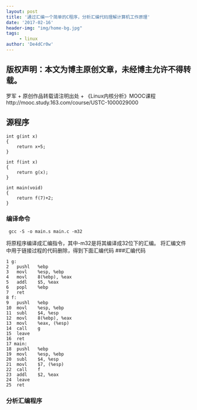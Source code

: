 ```yaml
---
layout: post
title: '通过汇编一个简单的C程序，分析汇编代码理解计算机工作原理'
date: '2017-02-16'
header-img: "img/home-bg.jpg"
tags:
     - linux
author: 'De4dCr0w'
---
```


## 版权声明：本文为博主原创文章，未经博主允许不得转载。
罗军 + 原创作品转载请注明出处 + 《Linux内核分析》MOOC课程http://mooc.study.163.com/course/USTC-1000029000
## 源程序
```
int g(int x)
{
    return x+5;
}

int f(int x)
{
    return g(x);
}

int main(void)
{
    return f(7)+2;
}

```
### 编译命令
```
 gcc -S -o main.s main.c -m32
```
将原程序编译成汇编指令，其中-m32是将其编译成32位下的汇编。
将汇编文件中用于链接过程的代码删除，得到下面汇编代码
###汇编代码
```
1 g:
2	pushl	%ebp
3	movl	%esp, %ebp
4	movl	8(%ebp), %eax
5	addl	$5, %eax
6	popl	%ebp
7	ret
8 f:
9	pushl	%ebp
10	movl	%esp, %ebp
11	subl	$4, %esp
12	movl	8(%ebp), %eax
13	movl	%eax, (%esp)
14	call	g
15	leave
16	ret
17 main:
18	pushl	%ebp
19	movl	%esp, %ebp
20	subl	$4, %esp
21	movl	$7, (%esp)
22	call	f
23	addl	$2, %eax
24	leave
25	ret
```

### 分析汇编程序
